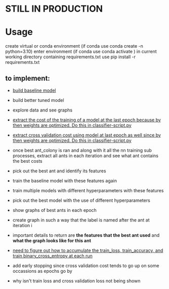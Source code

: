 # **STILL IN PRODUCTION**

# Usage
create virtual or conda environment (if conda use conda create -n <env name> python=3.10) enter environment (if conda use conda activate <env name>) in current working directory containing requirements.txt use pip install -r requirements.txt

## to implement:
- <u> build baseline model </u>
- build better tuned model
- explore data and see graphs
- <u>extract the cost of the training of a model at the last epoch because by then weights are optimized. Do this in classifier-script.py</u>
- <u>extract cross validation cost using model at last epoch as well since by then weights are optimized. Do this in classifier-script.py</u>

- once best ant_colony is ran and along with it all the nn training sub processes, extract all ants in each iteration and see what ant contains the best costs
- pick out the best ant and identify its features
- train the baseline model with these features again
- train multiple models with different hyperparameters with these features
- pick out the best model with the use of different hyperparameters

- show graphs of best ants in each epoch
- create graph in such a way that the label is named after the ant at iteration i
- important details to return are **the features that the best ant used** and **what the graph looks like for this ant**

- <u>need to figure out how to accumulate the train_loss, train_accuracy, and train binary_cross_entropy at each run</u>
- add early stopping since cross validation cost tends to go up on some occassions as epochs go by
- why isn't train loss and cross validation loss not being shown